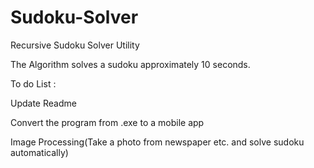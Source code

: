 # Sudoku-Solver
Recursive Sudoku Solver Utility

The Algorithm solves a sudoku approximately 10 seconds.

To do List :

Update Readme

Convert the program from .exe to a mobile app

Image Processing(Take a photo from newspaper etc. and solve sudoku automatically)
